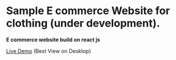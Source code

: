 # Sample E commerce Website for clothing (under development).

**E commerce website build on react js**

[Live Demo](https://vastralaya-web.netlify.app/) (Best View on Desktop)
